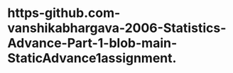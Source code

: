 # https-github.com-vanshikabhargava-2006-Statistics-Advance-Part-1-blob-main-StaticAdvance1assignment.